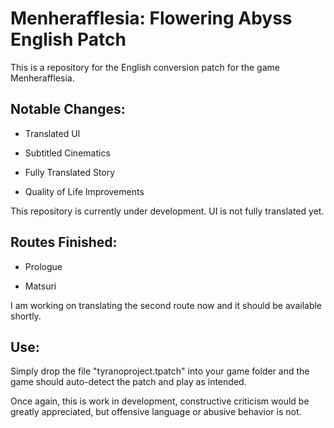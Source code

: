 <h1>Menherafflesia: Flowering Abyss English Patch</h1>

This is a repository for the English conversion patch for the game Menherafflesia. 

<h2>Notable Changes:</h2>

* Translated UI

* Subtitled Cinematics

* Fully Translated Story

* Quality of Life Improvements

This repository is currently under development. UI is not fully translated yet.

<h2>Routes Finished:</h2>

* Prologue

* Matsuri

I am working on translating the second route now and it should be available shortly.

<h2>Use:</h2>

Simply drop the file "tyranoproject.tpatch" into your game folder and the game should auto-detect the patch and play as intended.

Once again, this is work in development, constructive criticism would be greatly appreciated, but offensive language or abusive behavior is not.

